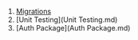 1. [Migrations](Migrations.md)
1. [Unit Testing](Unit Testing.md)
1. [Auth Package](Auth Package.md)

